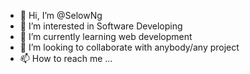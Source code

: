 - 👋 Hi, I’m @SelowNg
- 👀 I’m interested in Software Developing
- 🌱 I’m currently learning web development
- 💞️ I’m looking to collaborate with anybody/any project
- 📫 How to reach me ...

<!---
Logix-C/Logix-C is a ✨ special ✨ repository because its `README.md` (this file) appears on your GitHub profile.
You can click the Preview link to take a look at your changes.
--->
